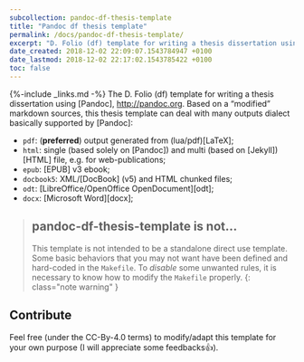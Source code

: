 ```yaml
---
subcollection: pandoc-df-thesis-template
title: "Pandoc df thesis template"
permalink: /docs/pandoc-df-thesis-template/
excerpt: "D. Folio (df) template for writing a thesis dissertation using [Pandoc]"
date_created: 2018-12-02 22:09:07.1543784947 +0100
date_lastmod: 2018-12-02 22:17:02.1543785422 +0100
toc: false
---
```

{%-include _links.md -%}
The D. Folio (df) template for writing a thesis dissertation using [Pandoc], <http://pandoc.org>. Based on a “modified” markdown sources, this thesis template can deal with many outputs dialect basically supported by [Pandoc]:

- `pdf`: (**preferred**) output generated from (lua/pdf)[LaTeX];
- `html`: single (based solely on [Pandoc]) and multi (based on [Jekyll])  [HTML] file, e.g. for web-publications;
- `epub`: [EPUB] v3 ebook;
- `docbook5`: XML/[DocBook] (v5) and HTML chunked files;
- `odt`: [LibreOffice/OpenOffice OpenDocument][odt];
- `docx`: [Microsoft Word][docx];

> ## pandoc-df-thesis-template is not...
> This template is not intended to be a standalone direct use template. Some basic behaviors that you may not want have been defined and hard-coded in the `Makefile`. To *disable* some unwanted rules, it is necessary to know how to modify the `Makefile` properly.
{: class="note warning" }

## Contribute

Feel free (under the CC-By-4.0 terms) to modify/adapt this template for your own purpose (I will appreciate some feedbacks:+1:).
